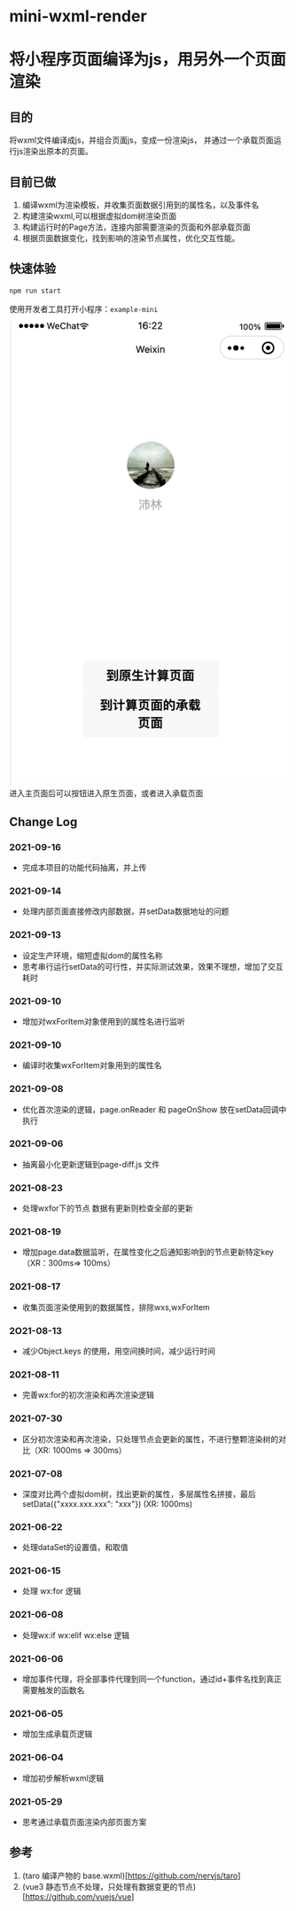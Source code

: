 # mini-wxml-render
# 将小程序页面编译为js，用另外一个页面渲染
## 目的
将wxml文件编译成js，并组合页面js，变成一份渲染js， 并通过一个承载页面运行js渲染出原本的页面。
## 目前已做
1. 编译wxml为渲染模板，并收集页面数据引用到的属性名，以及事件名
2. 构建渲染wxml,可以根据虚拟dom树渲染页面
3. 构建运行时的Page方法，连接内部需要渲染的页面和外部承载页面
4. 根据页面数据变化，找到影响的渲染节点属性，优化交互性能。

## 快速体验
```javascript
npm run start
```
使用开发者工具打开小程序：`example-mini`
![小程序主界面](./docs/main-mini.png)
进入主页面后可以按钮进入原生页面，或者进入承载页面

## Change Log

### 2021-09-16
* 完成本项目的功能代码抽离，并上传

### 2021-09-14
* 处理内部页面直接修改内部数据，并setData数据地址的问题

### 2021-09-13
* 设定生产环境，缩短虚拟dom的属性名称
* 思考串行运行setData的可行性，并实际测试效果，效果不理想，增加了交互耗时

### 2021-09-10
* 增加对wxForItem对象使用到的属性名进行监听

### 2021-09-10
* 编译时收集wxForItem对象用到的属性名

### 2021-09-08
* 优化首次渲染的逻辑，page.onReader 和 pageOnShow 放在setData回调中执行

### 2021-09-06
* 抽离最小化更新逻辑到page-diff.js 文件

### 2021-08-23
* 处理wxfor下的节点 数据有更新则检查全部的更新

### 2021-08-19
* 增加page.data数据监听，在属性变化之后通知影响到的节点更新特定key（XR：300ms=> 100ms）

### 2021-08-17
* 收集页面渲染使用到的数据属性，排除wxs,wxForItem

### 2O21-08-13
* 减少Object.keys 的使用，用空间换时间，减少运行时间

### 2021-08-11
* 完善wx:for的初次渲染和再次渲染逻辑

### 2021-07-30
* 区分初次渲染和再次渲染，只处理节点会更新的属性，不进行整颗渲染树的对比（XR: 1000ms => 300ms）

### 2021-07-08
* 深度对比两个虚拟dom树，找出更新的属性，多层属性名拼接，最后setData({"xxxx.xxx.xxx": "xxx"}) (XR: 1000ms)

### 2021-06-22
* 处理dataSet的设置值，和取值

### 2021-06-15
* 处理 wx:for 逻辑

### 2021-06-08
* 处理wx:if wx:elif wx:else 逻辑

### 2021-06-06
* 增加事件代理，将全部事件代理到同一个function，通过id+事件名找到真正需要触发的函数名

### 2021-06-05
* 增加生成承载页逻辑
### 2021-06-04
* 增加初步解析wxml逻辑
### 2021-05-29
* 思考通过承载页面渲染内部页面方案

## 参考
1. (taro 编译产物的 base.wxml)[https://github.com/nervjs/taro]
2. (vue3 静态节点不处理，只处理有数据变更的节点)[https://github.com/vuejs/vue]

